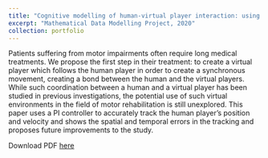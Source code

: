 ```yaml
---
title: "Cognitive modelling of human-virtual player interaction: using a PI controller to track motion"
excerpt: "Mathematical Data Modelling Project, 2020"
collection: portfolio
---
```


Patients suffering from motor impairments often require long medical treatments. We propose the first step in their 
treatment: to create a virtual player which follows the human player in order to create a synchronous movement, 
creating a bond between the human and the virtual players. While such coordination between a human and a virtual 
player has been studied in previous investigations, the potential use of such virtual environments in the field of 
motor rehabilitation is still unexplored. This paper uses a PI controller to accurately track the human player’s 
position and velocity and shows the spatial and temporal errors in the tracking and proposes future improvements 
to the study.

Download PDF [here](http://vedang-joshi.github.io/files/mdm2_3.pdf)
